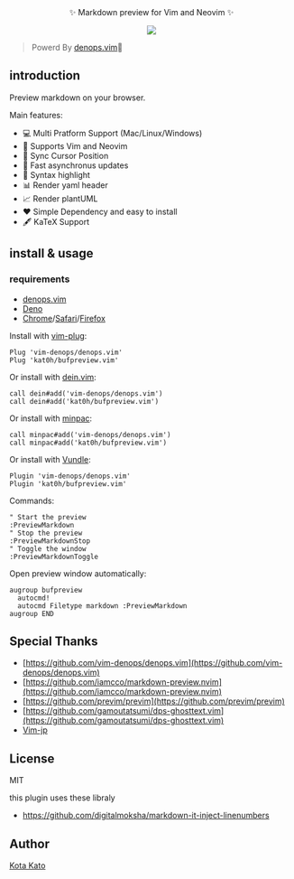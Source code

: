 <div align="center">
✨ Markdown preview for Vim and Neovim ✨

![](https://user-images.githubusercontent.com/45391880/134791644-5f69ee3e-a6ab-4d24-878b-7131dc9a3f4c.gif)

</div>

> Powerd By [denops.vim](https://github.com/vim-denops/denops.vim)🐜

## introduction

Preview markdown on your browser.

Main features:

- 💻 Multi Pratform Support (Mac/Linux/Windows)
- 🙌 Supports Vim and Neovim
- 📡 Sync Cursor Position
- 🏃 Fast asynchronus updates
- 🎨 Syntax highlight
- 📊 Render yaml header
- 📈 Render plantUML
- ❤️ Simple Dependency and easy to install
- 🖋 KaTeX Support

## install & usage

### requirements

- [denops.vim](https://github.com/vim-denops/denops.vim)
- [Deno](https://deno.land)
- [Chrome](https://www.google.co.jp/chrome/)/[Safari](https://www.apple.com/jp/safari/)/[Firefox](https://www.mozilla.org/ja/firefox/new/)

Install with [vim-plug](https://github.com/junegunn/vim-plug):

```vim
Plug 'vim-denops/denops.vim'
Plug 'kat0h/bufpreview.vim'
```

Or install with [dein.vim](https://github.com/Shougo/dein.vim):

```vim
call dein#add('vim-denops/denops.vim')
call dein#add('kat0h/bufpreview.vim')
```

Or install with [minpac](https://github.com/k-takata/minpac):

```vim
call minpac#add('vim-denops/denops.vim')
call minpac#add('kat0h/bufpreview.vim')
```

Or install with [Vundle](https://github.com/VundleVim/Vundle.vim):

```vim
Plugin 'vim-denops/denops.vim'
Plugin 'kat0h/bufpreview.vim'
```

Commands:

```vim
" Start the preview
:PreviewMarkdown
" Stop the preview
:PreviewMarkdownStop
" Toggle the window
:PreviewMarkdownToggle
```

Open preview window automatically:

```vim
augroup bufpreview
  autocmd!
  autocmd Filetype markdown :PreviewMarkdown
augroup END
```

## Special Thanks

- [https://github.com/vim-denops/denops.vim](https://github.com/vim-denops/denops.vim)
- [https://github.com/iamcco/markdown-preview.nvim](https://github.com/iamcco/markdown-preview.nvim)
- [https://github.com/previm/previm](https://github.com/previm/previm)
- [https://github.com/gamoutatsumi/dps-ghosttext.vim](https://github.com/gamoutatsumi/dps-ghosttext.vim)
- [Vim-jp](https://vim-jp.org/)

## License

MIT

this plugin uses these libraly

- https://github.com/digitalmoksha/markdown-it-inject-linenumbers

## Author

[Kota Kato](https://github.com/kat0h)
